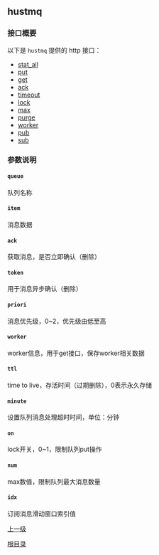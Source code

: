 hustmq
--

### 接口概要 ###

以下是 `hustmq` 提供的 http 接口：

* [stat_all](hustmq/stat_all.md)
* [put](hustmq/put.md)
* [get](hustmq/get.md)
* [ack](hustmq/ack.md)
* [timeout](hustmq/timeout.md)
* [lock](hustmq/lock.md)
* [max](hustmq/max.md)
* [purge](hustmq/purge.md)
* [worker](hustmq/worker.md)
* [pub](hustmq/pub.md)
* [sub](hustmq/sub.md)

### 参数说明 ###

#### `queue` ####
队列名称   

#### `item` ####
消息数据

#### `ack` ####
获取消息，是否立即确认（删除）

#### `token` ####
用于消息异步确认（删除）

#### `priori` ####
消息优先级，0~2，优先级由低至高

#### `worker` ####
worker信息，用于get接口，保存worker相关数据

#### `ttl` ####
time to live，存活时间（过期删除），0表示永久存储

#### `minute` ####
设置队列消息处理超时时间，单位：分钟

#### `on` ####
lock开关，0~1，限制队列put操作

#### `num` ####
max数值，限制队列最大消息数量

#### `idx` ####
订阅消息滑动窗口索引值

[上一级](index.md)

[根目录](../index.md)